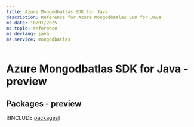 ```yaml
---
title: Azure Mongodbatlas SDK for Java
description: Reference for Azure Mongodbatlas SDK for Java
ms.date: 10/01/2025
ms.topic: reference
ms.devlang: java
ms.service: mongodbatlas
---
```

# Azure Mongodbatlas SDK for Java - preview
## Packages - preview
[!INCLUDE [packages](mongodbatlas-index.md)]